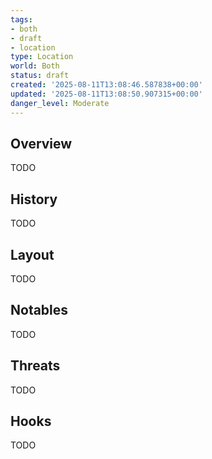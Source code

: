```yaml
---
tags:
- both
- draft
- location
type: Location
world: Both
status: draft
created: '2025-08-11T13:08:46.587838+00:00'
updated: '2025-08-11T13:08:50.907315+00:00'
danger_level: Moderate
---
```



## Overview

TODO
## History

TODO
## Layout

TODO
## Notables

TODO
## Threats

TODO
## Hooks

TODO
